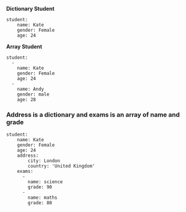 
__Dictionary Student__
```
student:
    name: Kate
    gender: Female
    age: 24

```


__Array Student__
```
student:
  -
    name: Kate
    gender: Female
    age: 24
  -
    name: Andy
    gender: male
    age: 28

```

### Address is a dictionary and exams is an  array of name and grade
```
student:
    name: Kate
    gender: Female
    age: 24
    address:
        city: London
        country: 'United Kingdom'
    exams:
      -
        name: science
        grade: 90
      -
        name: maths
        grade: 80
        
   ```
